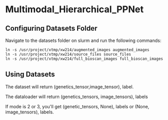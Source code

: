 # Multimodal_Hierarchical_PPNet

## Configuring Datasets Folder
Navigate to the datasets folder on slurm and run the following commands:
```
ln -s /usr/project/xtmp/xw214/augmented_images augmented_images
ln -s /usr/project/xtmp/xw214/source_files source_files
ln -s /usr/project/xtmp/xw214/full_bioscan_images full_bioscan_images
```

## Using Datasets
The dataset will return (genetics_tensor,image_tensor), label.

The dataloader will return (genetics_tensors, image_tensors), labels

If mode is 2 or 3, you'll get (genetic_tensors, None), labels or (None, image_tensors), labels.